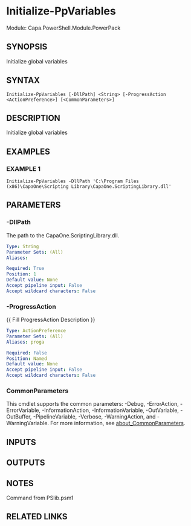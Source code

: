 # Initialize-PpVariables

Module: Capa.PowerShell.Module.PowerPack

## SYNOPSIS
Initialize global variables

## SYNTAX

```
Initialize-PpVariables [-DllPath] <String> [-ProgressAction <ActionPreference>] [<CommonParameters>]
```

## DESCRIPTION
Initialize global variables

## EXAMPLES

### EXAMPLE 1
```
Initialize-PpVariables -DllPath 'C:\Program Files (x86)\CapaOne\Scripting Library\CapaOne.ScriptingLibrary.dll'
```

## PARAMETERS

### -DllPath
The path to the CapaOne.ScriptingLibrary.dll.

```yaml
Type: String
Parameter Sets: (All)
Aliases:

Required: True
Position: 1
Default value: None
Accept pipeline input: False
Accept wildcard characters: False
```

### -ProgressAction
{{ Fill ProgressAction Description }}

```yaml
Type: ActionPreference
Parameter Sets: (All)
Aliases: proga

Required: False
Position: Named
Default value: None
Accept pipeline input: False
Accept wildcard characters: False
```

### CommonParameters
This cmdlet supports the common parameters: -Debug, -ErrorAction, -ErrorVariable, -InformationAction, -InformationVariable, -OutVariable, -OutBuffer, -PipelineVariable, -Verbose, -WarningAction, and -WarningVariable. For more information, see [about_CommonParameters](http://go.microsoft.com/fwlink/?LinkID=113216).

## INPUTS

## OUTPUTS

## NOTES
Command from PSlib.psm1

## RELATED LINKS
